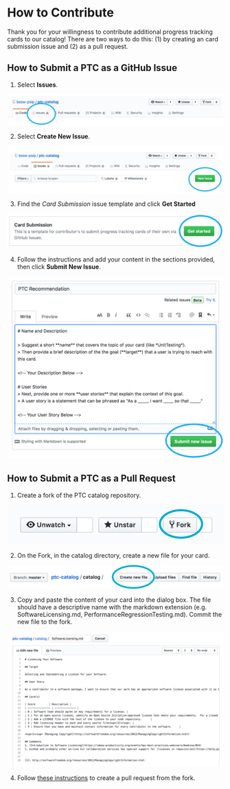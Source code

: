 # How to Contribute

Thank you for your willingness to contribute additional progress tracking cards to our catalog! There are two ways to do this: (1) by creating an card submission issue and (2) as a pull request.

## How to Submit a PTC as a GitHub Issue

1. Select **Issues**.

![Click on Issues](assets/images/click_on_issues.png)

2. Select **Create New Issue**.

![Create New Issue](assets/images/create_new_issue.png)

3. Find the *Card Submission* issue template and click **Get Started**

![Select Issue Template](assets/images/select_issue_template.png)

4. Follow the instructions and add your content in the sections provided, then click **Submit New Issue**.

![Submit New Issue](assets/images/submit_new_issue.png)


## How to Submit a PTC as a Pull Request

1. Create a fork of the PTC catalog repository.

![Create a Fork](assets/images/fork_button.png)

2. On the Fork, in the catalog directory, create a new file for your card.

![Select Create New File](assets/images/create_file_button.png)

3. Copy and paste the content of your card into the dialog box. The file should have a descriptive name with the markdown extension (e.g. SoftwareLicensing.md, PerformanceRegressionTesting.md). Commit the new file to the fork.

![Write and Commit the PTC](assets/images/create_ptc_file.png)

4. Follow [these instructions](https://help.github.com/en/github/collaborating-with-issues-and-pull-requests/creating-a-pull-request-from-a-fork) to create a pull request from the fork.
